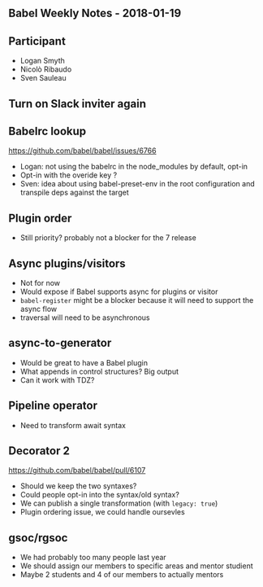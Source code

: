 ## Babel Weekly Notes - 2018-01-19

## Participant

- Logan Smyth
- Nicolò Ribaudo
- Sven Sauleau

## Turn on Slack inviter again

## Babelrc lookup

https://github.com/babel/babel/issues/6766

- Logan: not using the babelrc in the node_modules by default, opt-in
- Opt-in with the overide key ?
- Sven: idea about using babel-preset-env in the root configuration and transpile deps against the target

## Plugin order

- Still priority? probably not a blocker for the 7 release

## Async plugins/visitors

- Not for now
- Would expose if Babel supports async for plugins or visitor
- `babel-register` might be a blocker because it will need to support the async flow
- traversal will need to be asynchronous

## async-to-generator

- Would be great to have a Babel plugin
- What appends in control structures? Big output
- Can it work with TDZ?

## Pipeline operator

- Need to transform await syntax


## Decorator 2 

https://github.com/babel/babel/pull/6107

- Should we keep the two syntaxes?
- Could people opt-in into the syntax/old syntax?
- We can publish a single transformation (with `legacy: true`)
- Plugin ordering issue, we could handle oursevles

## gsoc/rgsoc

- We had probably too many people last year
- We should assign our members to specific areas and mentor studient
- Maybe 2 students and 4 of our members to actually mentors
